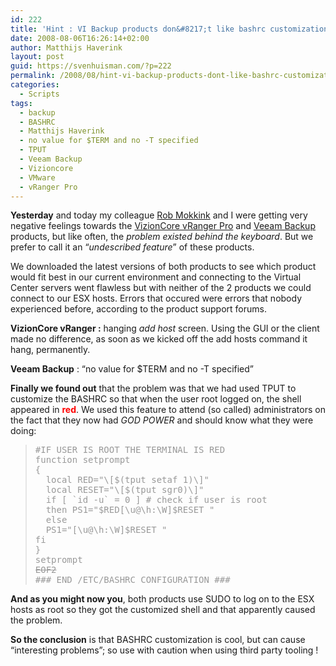 ```yaml
---
id: 222
title: 'Hint : VI Backup products don&#8217;t like bashrc customization !'
date: 2008-08-06T16:26:14+02:00
author: Matthijs Haverink
layout: post
guid: https://svenhuisman.com/?p=222
permalink: /2008/08/hint-vi-backup-products-dont-like-bashrc-customization/
categories:
  - Scripts
tags:
  - backup
  - BASHRC
  - Matthijs Haverink
  - no value for $TERM and no -T specified
  - TPUT
  - Veeam Backup
  - Vizioncore
  - VMware
  - vRanger Pro
---
```

**Yesterday** and today my colleague <a href="https://www.linkedin.com/pub/7/656/8b3" target="_blank">Rob Mokkink</a> and I were getting very negative feelings towards the <a href="https://www.vizioncore.com/vRangerPro.html" target="_blank">VizionCore vRanger Pro</a> and <a href="https://www.veeam.com/vmware-esx-backup.html" target="_blank">Veeam Backup </a>products, but like often, the _problem existed behind the keyboard_. But we prefer to call it an &#8220;_undescribed feature_&#8221; of these products.

We downloaded the latest versions of both products to see which product would fit best in our current environment and connecting to the Virtual Center servers went flawless but with neither of the 2 products we could connect to our ESX hosts. Errors that occured were errors that nobody experienced before, according to the product support forums.<!--more-->

**VizionCore vRanger :** hanging _add host_ screen. Using the GUI or the client made no difference, as soon as we kicked off the add hosts command it hang, permanently.

**Veeam Backup** : &#8220;no value for $TERM and no -T specified&#8221;

**Finally we found out** that the problem was that we had used TPUT to customize the BASHRC so that when the user root logged on, the shell appeared in <span style="color: #ff0000;"><strong>red</strong></span>. We used this feature to attend (so called) administrators on the fact that they now had _GOD_ _POWER_ and should know what they were doing:

> <pre class="MsoPlainText" style="margin: 0cm 0cm 0pt;"><span style="color: #999999;">#IF USER IS ROOT THE TERMINAL IS RED </span></pre>
> 
> <pre class="MsoPlainText" style="margin: 0cm 0cm 0pt;"><span style="color: #999999;">function setprompt </span></pre>
> 
> <pre class="MsoPlainText" style="margin: 0cm 0cm 0pt;"><span style="color: #999999;">{ </span></pre>
> 
> <pre class="MsoPlainText" style="margin: 0cm 0cm 0pt;"><span style="color: #999999;">  local RED="\[$(tput setaf 1)\]"</span></pre>
> 
> <pre class="MsoPlainText" style="margin: 0cm 0cm 0pt;"><span style="color: #999999;">  local RESET="\[$(tput sgr0)\]"</span></pre>
> 
> <pre class="MsoPlainText" style="margin: 0cm 0cm 0pt;"><span style="color: #999999;">  if [ `id -u` = 0 ] # check if user is root </span></pre>
> 
> <pre class="MsoPlainText" style="margin: 0cm 0cm 0pt;"><span style="color: #999999;">  then PS1="$RED[\u@\h:\W]$RESET "</span></pre>
> 
> <pre class="MsoPlainText" style="margin: 0cm 0cm 0pt;"><span style="color: #999999;">  else</span></pre>
> 
> <pre class="MsoPlainText" style="margin: 0cm 0cm 0pt;"><span style="color: #999999;">  PS1="[\u@\h:\W]$RESET "</span></pre>
> 
> <pre class="MsoPlainText" style="margin: 0cm 0cm 0pt;"><span style="color: #999999;">fi</span></pre>
> 
> <pre class="MsoPlainText" style="margin: 0cm 0cm 0pt;"><span style="color: #999999;">}</span></pre>
> 
> <pre class="MsoPlainText" style="margin: 0cm 0cm 0pt;"><span style="color: #999999;">setprompt</span></pre>
> 
> <pre class="MsoPlainText" style="margin: 0cm 0cm 0pt;"><span style="color: #999999;"><span style="text-decoration: line-through;">EOF2</span></span></pre>
> 
> <pre class="MsoPlainText" style="margin: 0cm 0cm 0pt;"><span style="color: #999999;">### END /ETC/BASHRC CONFIGURATION ###</span></pre>

**And as you might now you**, both products use SUDO to log on to the ESX hosts as root so they got the customized shell and that apparently caused the problem.

**So the conclusion** is that BASHRC customization is cool, but can cause &#8220;interesting problems&#8221;; so use with caution when using third party tooling !